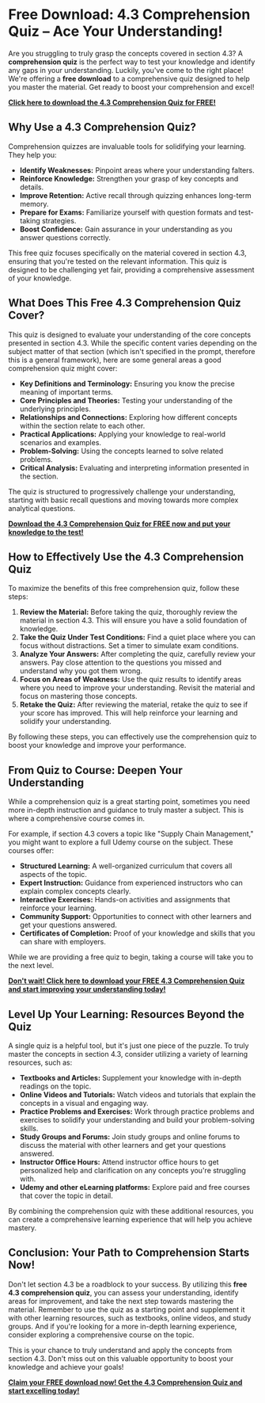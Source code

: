 # Free Download: 4.3 Comprehension Quiz – Ace Your Understanding!

Are you struggling to truly grasp the concepts covered in section 4.3? A **comprehension quiz** is the perfect way to test your knowledge and identify any gaps in your understanding. Luckily, you've come to the right place! We're offering a **free download** to a comprehensive quiz designed to help you master the material. Get ready to boost your comprehension and excel!

[**Click here to download the 4.3 Comprehension Quiz for FREE!**](https://udemywork.com/4-3-comprehension-quiz)

## Why Use a 4.3 Comprehension Quiz?

Comprehension quizzes are invaluable tools for solidifying your learning. They help you:

*   **Identify Weaknesses:** Pinpoint areas where your understanding falters.
*   **Reinforce Knowledge:** Strengthen your grasp of key concepts and details.
*   **Improve Retention:** Active recall through quizzing enhances long-term memory.
*   **Prepare for Exams:** Familiarize yourself with question formats and test-taking strategies.
*   **Boost Confidence:** Gain assurance in your understanding as you answer questions correctly.

This free quiz focuses specifically on the material covered in section 4.3, ensuring that you're tested on the relevant information. This quiz is designed to be challenging yet fair, providing a comprehensive assessment of your knowledge.

## What Does This Free 4.3 Comprehension Quiz Cover?

This quiz is designed to evaluate your understanding of the core concepts presented in section 4.3. While the specific content varies depending on the subject matter of that section (which isn't specified in the prompt, therefore this is a general framework), here are some general areas a good comprehension quiz might cover:

*   **Key Definitions and Terminology:** Ensuring you know the precise meaning of important terms.
*   **Core Principles and Theories:** Testing your understanding of the underlying principles.
*   **Relationships and Connections:** Exploring how different concepts within the section relate to each other.
*   **Practical Applications:** Applying your knowledge to real-world scenarios and examples.
*   **Problem-Solving:** Using the concepts learned to solve related problems.
*   **Critical Analysis:** Evaluating and interpreting information presented in the section.

The quiz is structured to progressively challenge your understanding, starting with basic recall questions and moving towards more complex analytical questions.

[**Download the 4.3 Comprehension Quiz for FREE now and put your knowledge to the test!**](https://udemywork.com/4-3-comprehension-quiz)

## How to Effectively Use the 4.3 Comprehension Quiz

To maximize the benefits of this free comprehension quiz, follow these steps:

1.  **Review the Material:** Before taking the quiz, thoroughly review the material in section 4.3. This will ensure you have a solid foundation of knowledge.
2.  **Take the Quiz Under Test Conditions:** Find a quiet place where you can focus without distractions. Set a timer to simulate exam conditions.
3.  **Analyze Your Answers:** After completing the quiz, carefully review your answers. Pay close attention to the questions you missed and understand why you got them wrong.
4.  **Focus on Areas of Weakness:** Use the quiz results to identify areas where you need to improve your understanding. Revisit the material and focus on mastering those concepts.
5.  **Retake the Quiz:** After reviewing the material, retake the quiz to see if your score has improved. This will help reinforce your learning and solidify your understanding.

By following these steps, you can effectively use the comprehension quiz to boost your knowledge and improve your performance.

## From Quiz to Course: Deepen Your Understanding

While a comprehension quiz is a great starting point, sometimes you need more in-depth instruction and guidance to truly master a subject. This is where a comprehensive course comes in.

For example, if section 4.3 covers a topic like "Supply Chain Management," you might want to explore a full Udemy course on the subject. These courses offer:

*   **Structured Learning:** A well-organized curriculum that covers all aspects of the topic.
*   **Expert Instruction:** Guidance from experienced instructors who can explain complex concepts clearly.
*   **Interactive Exercises:** Hands-on activities and assignments that reinforce your learning.
*   **Community Support:** Opportunities to connect with other learners and get your questions answered.
*   **Certificates of Completion:** Proof of your knowledge and skills that you can share with employers.

While we are providing a free quiz to begin, taking a course will take you to the next level.

[**Don't wait! Click here to download your FREE 4.3 Comprehension Quiz and start improving your understanding today!**](https://udemywork.com/4-3-comprehension-quiz)

## Level Up Your Learning: Resources Beyond the Quiz

A single quiz is a helpful tool, but it's just one piece of the puzzle. To truly master the concepts in section 4.3, consider utilizing a variety of learning resources, such as:

*   **Textbooks and Articles:** Supplement your knowledge with in-depth readings on the topic.
*   **Online Videos and Tutorials:** Watch videos and tutorials that explain the concepts in a visual and engaging way.
*   **Practice Problems and Exercises:** Work through practice problems and exercises to solidify your understanding and build your problem-solving skills.
*   **Study Groups and Forums:** Join study groups and online forums to discuss the material with other learners and get your questions answered.
*   **Instructor Office Hours:** Attend instructor office hours to get personalized help and clarification on any concepts you're struggling with.
*   **Udemy and other eLearning platforms:** Explore paid and free courses that cover the topic in detail.

By combining the comprehension quiz with these additional resources, you can create a comprehensive learning experience that will help you achieve mastery.

## Conclusion: Your Path to Comprehension Starts Now!

Don't let section 4.3 be a roadblock to your success. By utilizing this **free 4.3 comprehension quiz**, you can assess your understanding, identify areas for improvement, and take the next step towards mastering the material. Remember to use the quiz as a starting point and supplement it with other learning resources, such as textbooks, online videos, and study groups. And if you're looking for a more in-depth learning experience, consider exploring a comprehensive course on the topic.

This is your chance to truly understand and apply the concepts from section 4.3. Don't miss out on this valuable opportunity to boost your knowledge and achieve your goals!

[**Claim your FREE download now! Get the 4.3 Comprehension Quiz and start excelling today!**](https://udemywork.com/4-3-comprehension-quiz)
